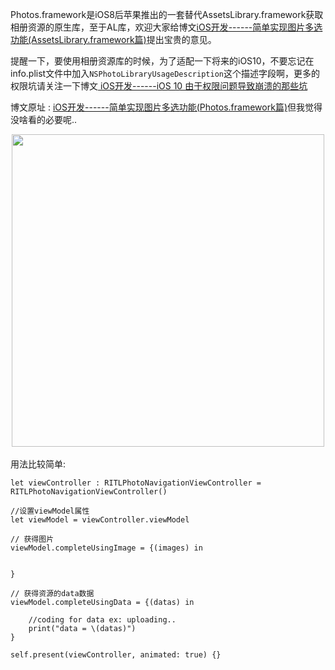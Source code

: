 Photos.framework是iOS8后苹果推出的一套替代AssetsLibrary.framework获取相册资源的原生库，至于AL库，欢迎大家给博文[iOS开发------简单实现图片多选功能(AssetsLibrary.framework篇)](http://blog.csdn.net/runintolove/article/details/51163192)提出宝贵的意见。


提醒一下，要使用相册资源库的时候，为了适配一下将来的iOS10，不要忘记在info.plist文件中加入`NSPhotoLibraryUsageDescription`这个描述字段啊，更多的权限坑请关注一下博文[ iOS开发------iOS 10 由于权限问题导致崩溃的那些坑](http://www.jianshu.com/p/7888e26ac2c6)

博文原址 : [iOS开发------简单实现图片多选功能(Photos.framework篇)](http://www.jianshu.com/p/140f8996279e)但我觉得没啥看的必要呢..

<div align="center"><img src="http://upload-images.jianshu.io/upload_images/1622004-44c8884e26499ff2.gif?imageMogr2/auto-orient/strip" height=500></img></div>
<br>
用法比较简单:

```
let viewController : RITLPhotoNavigationViewController = RITLPhotoNavigationViewController()

//设置viewModel属性
let viewModel = viewController.viewModel

// 获得图片
viewModel.completeUsingImage = {(images) in

    
}

// 获得资源的data数据
viewModel.completeUsingData = {(datas) in
    
    //coding for data ex: uploading..
    print("data = \(datas)")
}

self.present(viewController, animated: true) {}

```
